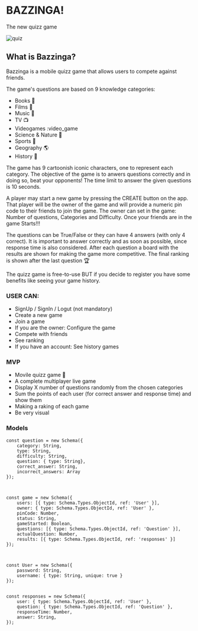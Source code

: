 # BAZZINGA!
The new quizz game

![quiz](https://media.giphy.com/media/TfEceTuCZkd1u/giphy.gif
)

## What is Bazzinga?

Bazzinga is a mobile quizz game that allows users to compete against friends. 

The game's questions are based on 9 knowledge categories: 

- Books :blue_book:
- Films :cinema:
- Music :musical_note:
- TV :tv:
- Videogames :video_game
- Science & Nature :microscope:
- Sports :football:
- Geography :earth_americas:
- History :page_with_curl:

The game has 9 cartoonish iconic characters, one to represent each category. 
The objective of the game is to anwers questions correctly and in doing so, beat your opponents! The time limit to answer the given questions is 10 seconds.

A player may start a new game by pressing the CREATE button on the app. That player will be the owner of the game and will provide a numeric pin code to their friends to join the game.
The owner can set in the game: Number of questions, Categories and Difficulty.
Once your friends are in the game Starts!!!

The questions can be True/False or they can have 4 answers (with only 4 correct).
It is important to answer correctly and as soon as possible, since response time is also considered.
After each question a board with the results are shown for making the game more competitive.
The final ranking is shown after the last question :trophy:

The quizz game is free-to-use BUT if you decide to register you have some benefits like seeing your game history.



### USER CAN:
- SignUp / SignIn / Logut (not mandatory)
- Create a new game
- Join a game
- If you are the owner: Configure the game
- Compete with friends
- See ranking
- If you have an account: See history games


### MVP
- Movile quizz game  :iphone:
- A complete multiplayer live game
- Display X number of questions randomly from the chosen categories
- Sum the points of each user (for correct answer and response time) and show them
- Making a raking of each game
- Be very visual




### Models

````
const question = new Schema({
    category: String,
    type: String,
    difficulty: String,
    question: { type: String},
    correct_answer: String,
    incorrect_answers: Array
});



const game = new Schema({
    users: [{ type: Schema.Types.ObjectId, ref: 'User' }],
    owner: { type: Schema.Types.ObjectId, ref: 'User' },
    pinCode: Number,
    status: String,
    gameStarted: Boolean,
    questions: [{ type: Schema.Types.ObjectId, ref: 'Question' }],
    actualQuestion: Number,
    results: [{ type: Schema.Types.ObjectId, ref: 'responses' }]
});



const User = new Schema({
    password: String,
    username: { type: String, unique: true }
});


const responses = new Schema({
    user: { type: Schema.Types.ObjectId, ref: 'User' },
    question: { type: Schema.Types.ObjectId, ref: 'Question' },
    responseTime: Number,
    answer: String,
});
````



